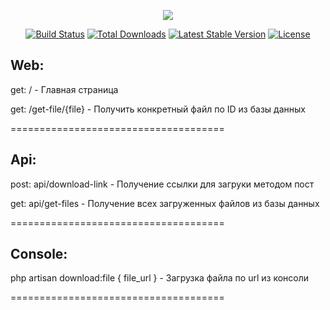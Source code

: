 <p align="center"><img src="https://laravel.com/assets/img/components/logo-laravel.svg"></p>

<p align="center">
<a href="https://travis-ci.org/laravel/framework"><img src="https://travis-ci.org/laravel/framework.svg" alt="Build Status"></a>
<a href="https://packagist.org/packages/laravel/framework"><img src="https://poser.pugx.org/laravel/framework/d/total.svg" alt="Total Downloads"></a>
<a href="https://packagist.org/packages/laravel/framework"><img src="https://poser.pugx.org/laravel/framework/v/stable.svg" alt="Latest Stable Version"></a>
<a href="https://packagist.org/packages/laravel/framework"><img src="https://poser.pugx.org/laravel/framework/license.svg" alt="License"></a>
</p>
 
## Web:

get: / - Главная страница

get: /get-file/{file} - Получить конкретный файл по ID из базы данных

=====================================

## Api:

post:  api/download-link - Получение ссылки для загруки методом пост

get:  api/get-files - Получение всех  загруженных файлов из базы данных 

===================================== 

## Console:
php artisan download:file { file_url } - Загрузка файла по url из консоли

===================================== 
